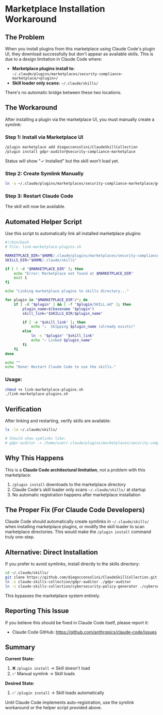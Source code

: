 # Marketplace Installation Workaround

## The Problem

When you install plugins from this marketplace using Claude Code's plugin UI, they download successfully but don't appear as available skills. This is due to a design limitation in Claude Code where:

- **Marketplace plugins install to:** `~/.claude/plugins/marketplaces/security-compliance-marketplace/<plugin>/`
- **Skill loader only scans:** `~/.claude/skills/`

There's no automatic bridge between these two locations.

## The Workaround

After installing a plugin via the marketplace UI, you must manually create a symlink:

### Step 1: Install via Marketplace UI

```bash
/plugin marketplace add diegocconsolini/ClaudeSkillCollection
/plugin install gdpr-auditor@security-compliance-marketplace
```

Status will show "✓ Installed" but the skill won't load yet.

### Step 2: Create Symlink Manually

```bash
ln -s ~/.claude/plugins/marketplaces/security-compliance-marketplace/gdpr-auditor ~/.claude/skills/gdpr-auditor
```

### Step 3: Restart Claude Code

The skill will now be available.

## Automated Helper Script

Use this script to automatically link all installed marketplace plugins:

```bash
#!/bin/bash
# File: link-marketplace-plugins.sh

MARKETPLACE_DIR="$HOME/.claude/plugins/marketplaces/security-compliance-marketplace"
SKILLS_DIR="$HOME/.claude/skills"

if [ ! -d "$MARKETPLACE_DIR" ]; then
    echo "Error: Marketplace not found at $MARKETPLACE_DIR"
    exit 1
fi

echo "Linking marketplace plugins to skills directory..."

for plugin in "$MARKETPLACE_DIR"/*; do
    if [ -d "$plugin" ] && [ -f "$plugin/SKILL.md" ]; then
        plugin_name=$(basename "$plugin")
        skill_link="$SKILLS_DIR/$plugin_name"

        if [ -e "$skill_link" ]; then
            echo "⚠️  Skipping $plugin_name (already exists)"
        else
            ln -s "$plugin" "$skill_link"
            echo "✓ Linked $plugin_name"
        fi
    fi
done

echo ""
echo "Done! Restart Claude Code to use the skills."
```

### Usage:

```bash
chmod +x link-marketplace-plugins.sh
./link-marketplace-plugins.sh
```

## Verification

After linking and restarting, verify skills are available:

```bash
ls -la ~/.claude/skills/

# Should show symlinks like:
# gdpr-auditor -> /home/user/.claude/plugins/marketplaces/security-compliance-marketplace/gdpr-auditor
```

## Why This Happens

This is a **Claude Code architectural limitation**, not a problem with this marketplace:

1. `/plugin install` downloads to the marketplace directory
2. Claude Code's skill loader only scans `~/.claude/skills/` at startup
3. No automatic registration happens after marketplace installation

## The Proper Fix (For Claude Code Developers)

Claude Code should automatically create symlinks in `~/.claude/skills/` when installing marketplace plugins, or modify the skill loader to scan marketplace directories. This would make the `/plugin install` command truly one-step.

## Alternative: Direct Installation

If you prefer to avoid symlinks, install directly to the skills directory:

```bash
cd ~/.claude/skills/
git clone https://github.com/diegocconsolini/ClaudeSkillCollection.git
ln -s claude-skills-collection/gdpr-auditor ./gdpr-auditor
ln -s claude-skills-collection/cybersecurity-policy-generator ./cybersecurity-policy-generator
```

This bypasses the marketplace system entirely.

## Reporting This Issue

If you believe this should be fixed in Claude Code itself, please report it:
- Claude Code GitHub: https://github.com/anthropics/claude-code/issues

## Summary

**Current State:**
1. ❌ `/plugin install` → Skill doesn't load
2. ✅ Manual symlink → Skill loads

**Desired State:**
1. ✅ `/plugin install` → Skill loads automatically

Until Claude Code implements auto-registration, use the symlink workaround or the helper script provided above.
